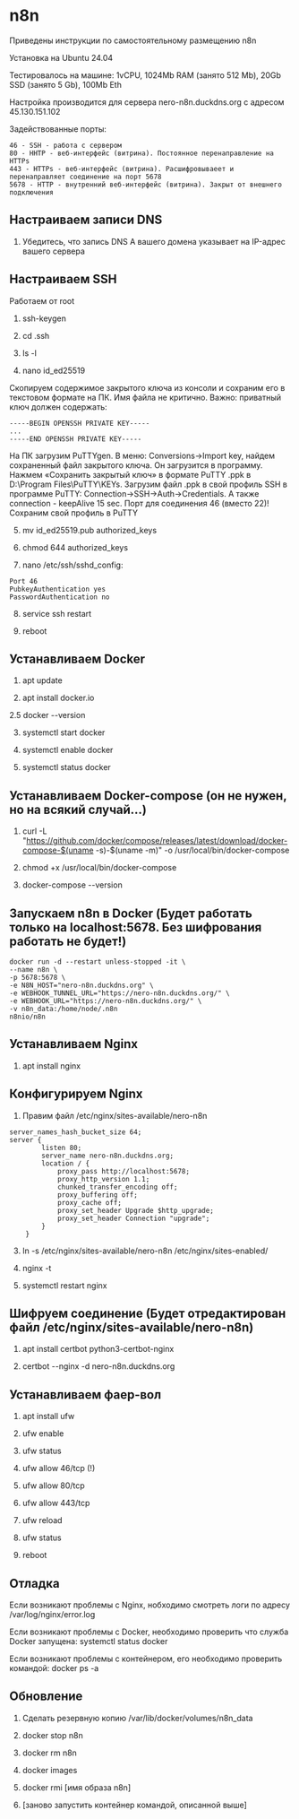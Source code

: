 # n8n
Приведены инструкции по самостоятельному размещению n8n

Установка на Ubuntu 24.04

Тестировалось на машине: 1vCPU, 1024Mb RAM (занято 512 Mb), 20Gb SSD (занято 5 Gb), 100Mb Eth

Настройка производится для сервера nero-n8n.duckdns.org с адресом 45.130.151.102

Задействованные порты:

```
46 - SSH - работа с сервером
80 - HHTP - веб-интерфейс (витрина). Постоянное перенаправление на HTTPs
443 - HTTPs - веб-интерфейс (витрина). Расшифровываеет и перенаправляет соединение на порт 5678
5678 - HTTP - внутренний веб-интерфейс (витрина). Закрыт от внешнего подключения
```


## Настраиваем записи DNS

1. Убедитесь, что запись DNS A вашего домена указывает на IP-адрес вашего сервера


## Настраиваем SSH

Работаем от root

1. ssh-keygen

2. cd .ssh

3. ls -l

4. nano id_ed25519

Скопируем содержимое закрытого ключа из консоли и сохраним его в текстовом формате на ПК. Имя файла не критично. Важно: приватный ключ должен содержать:

```
-----BEGIN OPENSSH PRIVATE KEY-----
...
-----END OPENSSH PRIVATE KEY-----
```

На ПК загрузим PuTTYgen. В меню: Conversions->Import key, найдем сохраненный файл закрытого ключа. Он загрузится в программу. Нажмем «Сохранить закрытый ключ» в формате PuTTY .ppk в D:\Program Files\PuTTY\KEYs. Загрузим файл .ppk в свой профиль SSH в программе PuTTY: Connection->SSH->Auth->Credentials. А также connection - keepAlive 15 sec. Порт для соединения 46 (вместо 22)! Сохраним свой профиль в PuTTY

5. mv id_ed25519.pub authorized_keys

6. chmod 644 authorized_keys

7. nano /etc/ssh/sshd_config:

```
Port 46
PubkeyAuthentication yes
PasswordAuthentication no
```

8. service ssh restart

9. reboot


## Устанавливаем Docker

1. apt update

2. apt install docker.io

2.5 docker --version

3. systemctl start docker

4. systemctl enable docker

5. systemctl status docker


## Устанавливаем Docker-compose (он не нужен, но на всякий случай...)

1. curl -L "https://github.com/docker/compose/releases/latest/download/docker-compose-$(uname -s)-$(uname -m)" -o /usr/local/bin/docker-compose

2. chmod +x /usr/local/bin/docker-compose

3. docker-compose --version


## Запускаем n8n в Docker (Будет работать только на localhost:5678. Без шифрования работать не будет!)

```
docker run -d --restart unless-stopped -it \
--name n8n \
-p 5678:5678 \
-e N8N_HOST="nero-n8n.duckdns.org" \
-e WEBHOOK_TUNNEL_URL="https://nero-n8n.duckdns.org/" \
-e WEBHOOK_URL="https://nero-n8n.duckdns.org/" \
-v n8n_data:/home/node/.n8n
n8nio/n8n
```


## Устанавливаем Nginx

1. apt install nginx


## Конфигурируем Nginx

1. Правим файл /etc/nginx/sites-available/nero-n8n

```
server_names_hash_bucket_size 64;
server {
        listen 80;
        server_name nero-n8n.duckdns.org;
        location / {
            proxy_pass http://localhost:5678;
            proxy_http_version 1.1;
            chunked_transfer_encoding off;
            proxy_buffering off;
            proxy_cache off;
            proxy_set_header Upgrade $http_upgrade;
            proxy_set_header Connection "upgrade";
        }
    }
```

3. ln -s /etc/nginx/sites-available/nero-n8n /etc/nginx/sites-enabled/

4. nginx -t

5. systemctl restart nginx


## Шифруем соединение (Будет отредактирован файл /etc/nginx/sites-available/nero-n8n)

1. apt install certbot python3-certbot-nginx

2. certbot --nginx -d nero-n8n.duckdns.org


## Устанавливаем фаер-вол

1. apt install ufw

2. ufw enable

3. ufw status

5. ufw allow 46/tcp (!)

6. ufw allow 80/tcp

7. ufw allow 443/tcp

8. ufw reload

9. ufw status

10. reboot


## Отладка

Если возникают проблемы с Nginx, нобходимо смотреть логи по адресу /var/log/nginx/error.log

Если возникают проблемы с Docker, необходимо проверить что служба Docker запущена: systemctl status docker

Если возникают проблемы с контейнером, его необходимо проверить командой: docker ps -a

## Обновление

1. Сделать резервную копию /var/lib/docker/volumes/n8n_data

2. docker stop n8n

3. docker rm n8n

4. docker images

5. docker rmi [имя образа n8n]

6. [заново запустить контейнер командой, описанной выше]
